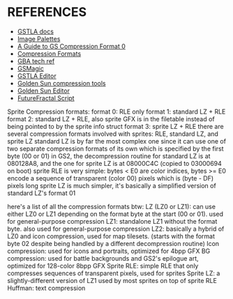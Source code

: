 # REFERENCES

- [GSTLA docs](https://docs.google.com/document/d/1nsDI-Bx6p65X25CPGdJOk8K-WVsYjYTBEN-i_bR8bdk/edit)
- [Image Palettes](http://forum.goldensunhacking.net/index.php?topic=297)
- [A Guide to GS Compression Format 0](http://forum.goldensunhacking.net/index.php?topic=1456.0)
- [Compression Formats](http://forum.goldensunhacking.net/index.php?topic=2624.15)
- [GBA tech ref](https://problemkaputt.de/gbatek.htm)
- [GSMagic](https://cdn.discordapp.com/attachments/1067969130793279578/1067969131443404850/gsmagic_April_2020_-_height_tiles_saving_treasure_coords_and_class_type_patching.7z?ex=66173342&is=6604be42&hm=8b16f15cb6b9149ef6e777801aa40adb63c71315f67dd6c00c6060f2c258bfdd&)
- [GSTLA Editor](http://forum.goldensunhacking.net/index.php?topic=1936.0)
- [Golden Sun compression tools](https://github.com/romhack/GoldenSunCompression)
- [Golden Sun Editor](https://github.com/RyudoSynbios/golden-sun-editor)
- [FutureFractal Script](https://cdn.discordapp.com/attachments/332622755419652096/1223731963639238678/gslz.py?ex=661aec33&is=66087733&hm=0f33b6edac7dcac08dcd53e63eb8084399db6ef2f4601fa5af5f4fd860be6b1f&)

Sprite Compression formats:
format 0: RLE only
format 1: standard LZ + RLE
format 2: standard LZ + RLE, also sprite GFX is in the filetable instead of being pointed to by the sprite info struct
format 3: sprite LZ + RLE
there are several compression formats involved with sprites: RLE, standard LZ, and sprite LZ
standard LZ is by far the most complex one since it can use one of two separate compression formats of its own which is specified by the first byte (00 or 01) 
in GS2, the decompression routine for standard LZ is at 080128A8, and the one for sprite LZ is at 08000C4C (copied to 03000694 on boot) 
sprite RLE is very simple: bytes < E0 are color indices, bytes >= E0 encode a sequence of transparent (color 00) pixels which is (byte - DF) pixels long
sprite LZ is much simpler, it's basically a simplified version of standard LZ's format 01

here's a list of all the compression formats btw:
LZ (LZ0 or LZ1): can use either LZ0 or LZ1 depending on the format byte at the start (00 or 01). used for general-purpose compression
LZ1: standalone LZ1 without the format byte. also used for general-purpose compression
LZ2: basically a hybrid of LZ0 and icon compression, used for map tilesets. (starts with the format byte 02 despite being handled by a different decompression routine)
Icon compression: used for icons and portraits, optimized for 4bpp GFX
BG compression: used for battle backgrounds and GS2's epilogue art, optimized for 128-color 8bpp GFX
Sprite RLE: simple RLE that only compresses sequences of transparent pixels, used for sprites
Sprite LZ: a slightly-different version of LZ1 used by most sprites on top of sprite RLE
Huffman: text compression